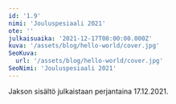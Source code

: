 ```yaml
---
id: '1.9'
nimi: 'Jouluspesiaali 2021'
ote: ''
julkaisuaika: '2021-12-17T00:00:00.000Z'
kuva: '/assets/blog/hello-world/cover.jpg'
SeoKuva:
  url: '/assets/blog/hello-world/cover.jpg'
SeoNimi: 'Jouluspesiaali 2021'
---
```


Jakson sisältö julkaistaan perjantaina 17.12.2021.